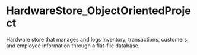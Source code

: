 # HardwareStore_ObjectOrientedProject
Hardware store that manages and logs inventory, transactions, customers, and employee information through a flat-file database.
